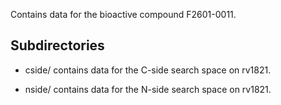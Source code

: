 Contains data for the bioactive compound F2601-0011.

## Subdirectories

- cside/ contains data for the C-side search space on rv1821.

- nside/ contains data for the N-side search space on rv1821.


